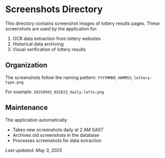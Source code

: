 # Screenshots Directory

This directory contains screenshot images of lottery results pages. These screenshots are used by the application for:

1. OCR data extraction from lottery websites
2. Historical data archiving
3. Visual verification of lottery results

## Organization

The screenshots follow the naming pattern:
`YYYYMMDD_HHMMSS_lottery-type.png`

For example:
`20250502_032622_daily-lotto.png`

## Maintenance

The application automatically:
- Takes new screenshots daily at 2 AM SAST
- Archives old screenshots in the database
- Processes screenshots for data extraction

*Last updated: May 3, 2025*
